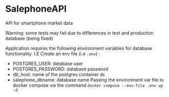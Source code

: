 # SalephoneAPI
API for smartphone market data

 
Warning: some tests may fail due to differences in test and production database (being fixed)

Application requires the following environment variables for database functionality. I.E Create an env file (i.e ```.env```) :
- POSTGRES_USER: database user
- POSTGRES_PASSWORD: database password
- db_host: name of the postgres container ```db```
- salephone_dbname: database name
Passing the environment var file to docker compose via the command ```docker compose --env-file .env up -d```
